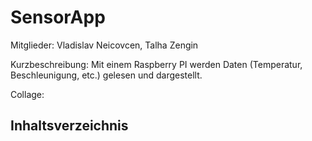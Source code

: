 # SensorApp

Mitglieder: Vladislav Neicovcen, Talha Zengin

Kurzbeschreibung: Mit einem Raspberry PI werden Daten           (Temperatur, Beschleunigung, etc.) gelesen und dargestellt.

Collage:



## Inhaltsverzeichnis